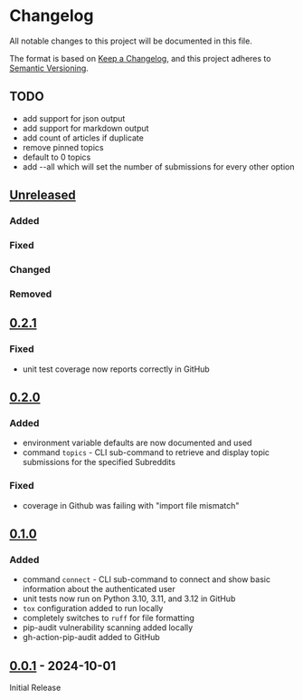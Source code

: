 # Changelog

All notable changes to this project will be documented in this file.

The format is based on [Keep a Changelog](https://keepachangelog.com/en/1.1.0/),
and this project adheres to [Semantic Versioning](https://semver.org/spec/v2.0.0.html).

## TODO

- add support for json output
- add support for markdown output
- add count of articles if duplicate
- remove pinned topics
- default to 0 topics
- add --all which will set the number of submissions for every other option

## [Unreleased]

### Added

### Fixed

### Changed

### Removed

## [0.2.1]

### Fixed

- unit test coverage now reports correctly in GitHub

## [0.2.0]

### Added

- environment variable defaults are now documented and used
- command `topics` - CLI sub-command to retrieve and display topic submissions for the specified Subreddits

### Fixed

- coverage in Github was failing with "import file mismatch"

## [0.1.0]

### Added

- command `connect` - CLI sub-command to connect and show basic information about the authenticated user
- unit tests now run on Python 3.10, 3.11, and 3.12 in GitHub
- `tox` configuration added to run locally
- completely switches to `ruff` for file formatting
- pip-audit vulnerability scanning added locally
- gh-action-pip-audit added to GitHub

## [0.0.1] - 2024-10-01

Initial Release

[unreleased]: https://github.com/lieutdan13/reddit-topics-aggregator/compare/v0.2.1...HEAD
[0.2.1]: https://github.com/lieutdan13/reddit-topics-aggregator/releases/tag/v0.2.1
[0.2.0]: https://github.com/lieutdan13/reddit-topics-aggregator/releases/tag/v0.2.0
[0.1.0]: https://github.com/lieutdan13/reddit-topics-aggregator/releases/tag/v0.1.0
[0.0.1]: https://github.com/lieutdan13/reddit-topics-aggregator/releases/tag/v0.0.1
